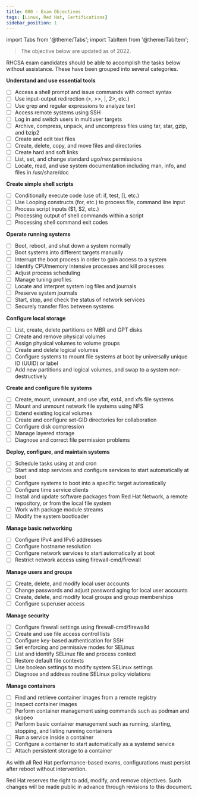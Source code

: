 ```yaml
---
title: 000 - Exam Objectives
tags: [Linux, Red Hat, Certifications]
sidebar_position: 1
---
```


import Tabs from '@theme/Tabs';
import TabItem from '@theme/TabItem';


<Tabs>
<TabItem value="2022" label="2022" default>

> The objective below are updated as of 2022.

RHCSA exam candidates should be able to accomplish the tasks below without assistance. These have been grouped into several categories.

**Understand and use essential tools**
- [ ] Access a shell prompt and issue commands with correct syntax
- [ ] Use input-output redirection (>, >>, |, 2>, etc.)
- [ ] Use grep and regular expressions to analyze text
- [ ] Access remote systems using SSH
- [ ] Log in and switch users in multiuser targets
- [ ] Archive, compress, unpack, and uncompress files using tar, star, gzip, and bzip2
- [ ] Create and edit text files
- [ ] Create, delete, copy, and move files and directories
- [ ] Create hard and soft links
- [ ] List, set, and change standard ugo/rwx permissions
- [ ] Locate, read, and use system documentation including man, info, and files in /usr/share/doc

**Create simple shell scripts**
- [ ] Conditionally execute code (use of: if, test, [], etc.)
- [ ] Use Looping constructs (for, etc.) to process file, command line input
- [ ] Process script inputs ($1, $2, etc.)
- [ ] Processing output of shell commands within a script
- [ ] Processing shell command exit codes

**Operate running systems**
- [ ] Boot, reboot, and shut down a system normally
- [ ] Boot systems into different targets manually
- [ ] Interrupt the boot process in order to gain access to a system
- [ ] Identify CPU/memory intensive processes and kill processes
- [ ] Adjust process scheduling
- [ ] Manage tuning profiles
- [ ] Locate and interpret system log files and journals
- [ ] Preserve system journals
- [ ] Start, stop, and check the status of network services
- [ ] Securely transfer files between systems

**Configure local storage**
- [ ] List, create, delete partitions on MBR and GPT disks
- [ ] Create and remove physical volumes
- [ ] Assign physical volumes to volume groups
- [ ] Create and delete logical volumes
- [ ] Configure systems to mount file systems at boot by universally unique ID (UUID) or label
- [ ] Add new partitions and logical volumes, and swap to a system non-destructively

**Create and configure file systems**
- [ ] Create, mount, unmount, and use vfat, ext4, and xfs file systems
- [ ] Mount and unmount network file systems using NFS
- [ ] Extend existing logical volumes
- [ ] Create and configure set-GID directories for collaboration
- [ ] Configure disk compression
- [ ] Manage layered storage
- [ ] Diagnose and correct file permission problems

**Deploy, configure, and maintain systems**
- [ ] Schedule tasks using at and cron
- [ ] Start and stop services and configure services to start automatically at boot
- [ ] Configure systems to boot into a specific target automatically
- [ ] Configure time service clients
- [ ] Install and update software packages from Red Hat Network, a remote repository, or from the local file system
- [ ] Work with package module streams
- [ ] Modify the system bootloader

**Manage basic networking**
- [ ] Configure IPv4 and IPv6 addresses
- [ ] Configure hostname resolution
- [ ] Configure network services to start automatically at boot
- [ ] Restrict network access using firewall-cmd/firewall

**Manage users and groups**
- [ ] Create, delete, and modify local user accounts
- [ ] Change passwords and adjust password aging for local user accounts
- [ ] Create, delete, and modify local groups and group memberships
- [ ] Configure superuser access

**Manage security**
- [ ] Configure firewall settings using firewall-cmd/firewalld
- [ ] Create and use file access control lists
- [ ] Configure key-based authentication for SSH
- [ ] Set enforcing and permissive modes for SELinux
- [ ] List and identify SELinux file and process context
- [ ] Restore default file contexts
- [ ] Use boolean settings to modify system SELinux settings
- [ ] Diagnose and address routine SELinux policy violations

**Manage containers**
- [ ] Find and retrieve container images from a remote registry
- [ ] Inspect container images
- [ ] Perform container management using commands such as podman and skopeo
- [ ] Perform basic container management such as running, starting, stopping, and listing running containers
- [ ] Run a service inside a container
- [ ] Configure a container to start automatically as a systemd service
- [ ] Attach persistent storage to a container

As with all Red Hat performance-based exams, configurations must persist after reboot without intervention.

Red Hat reserves the right to add, modify, and remove objectives. Such changes will be made public in advance through revisions to this document.

</TabItem>



</Tabs>